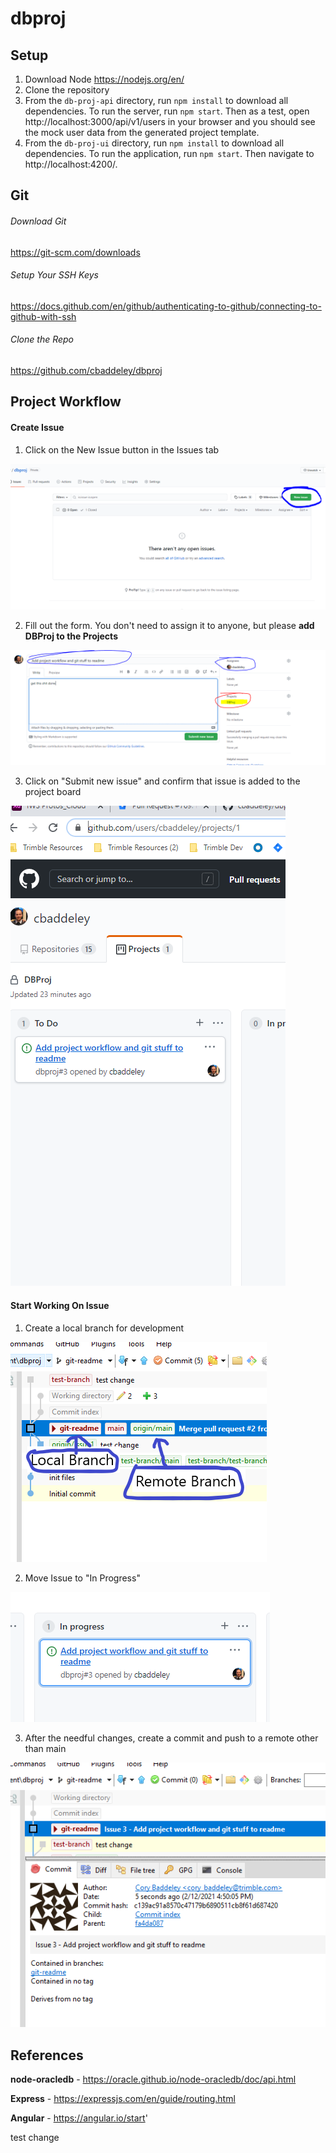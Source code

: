 # dbproj

## Setup

1. Download Node https://nodejs.org/en/
2. Clone the repository
3. From the `db-proj-api` directory, run `npm install` to download all dependencies. To run the server, run `npm start`. Then as a test, open http://localhost:3000/api/v1/users in your browser and you should see the mock user data from the generated project template.
4. From the `db-proj-ui` directory, run `npm install` to download all dependencies. To run the application, run `npm start`. Then navigate to http://localhost:4200/.

## Git

###### Download Git

https://git-scm.com/downloads

###### Setup Your SSH Keys

https://docs.github.com/en/github/authenticating-to-github/connecting-to-github-with-ssh

###### Clone the Repo

https://github.com/cbaddeley/dbproj



## Project Workflow

#### Create Issue

1. Click on the New Issue button in the Issues tab

![image-newissue](project-workflow-images/newissue.png)

2. Fill out the form. You don't need to assign it to anyone, but please **add DBProj to the Projects**

![image-issueform](project-workflow-images/issueform.png)

3. Click on "Submit new issue" and confirm that issue is added to the project board

![image-issueform](project-workflow-images/addedissue.png)

#### Start Working On Issue

1. Create a local branch for development

![image-issueform](project-workflow-images/localbranch.png)

2. Move Issue to "In Progress"

![image-issueform](project-workflow-images/inprogress.png)

3. After the needful changes, create a commit and push to a remote other than main

![image-issueform](project-workflow-images/commitcreated.png)

## References

**node-oracledb** - https://oracle.github.io/node-oracledb/doc/api.html

**Express** - https://expressjs.com/en/guide/routing.html

**Angular** - https://angular.io/start'

test change